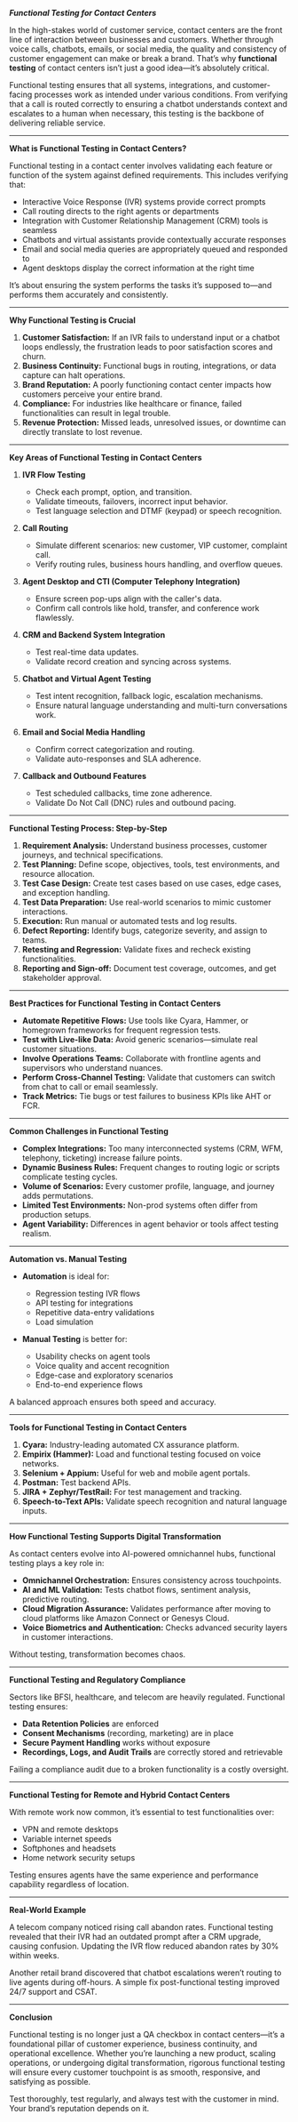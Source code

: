 
***Functional Testing for Contact Centers***

In the high-stakes world of customer service, contact centers are the front line of interaction between businesses and customers. Whether through voice calls, chatbots, emails, or social media, the quality and consistency of customer engagement can make or break a brand. That’s why **functional testing** of contact centers isn’t just a good idea—it’s absolutely critical.

Functional testing ensures that all systems, integrations, and customer-facing processes work as intended under various conditions. From verifying that a call is routed correctly to ensuring a chatbot understands context and escalates to a human when necessary, this testing is the backbone of delivering reliable service.

---

**What is Functional Testing in Contact Centers?**

Functional testing in a contact center involves validating each feature or function of the system against defined requirements. This includes verifying that:

* Interactive Voice Response (IVR) systems provide correct prompts
* Call routing directs to the right agents or departments
* Integration with Customer Relationship Management (CRM) tools is seamless
* Chatbots and virtual assistants provide contextually accurate responses
* Email and social media queries are appropriately queued and responded to
* Agent desktops display the correct information at the right time

It’s about ensuring the system performs the tasks it’s supposed to—and performs them accurately and consistently.

---

**Why Functional Testing is Crucial**

1. **Customer Satisfaction:** If an IVR fails to understand input or a chatbot loops endlessly, the frustration leads to poor satisfaction scores and churn.
2. **Business Continuity:** Functional bugs in routing, integrations, or data capture can halt operations.
3. **Brand Reputation:** A poorly functioning contact center impacts how customers perceive your entire brand.
4. **Compliance:** For industries like healthcare or finance, failed functionalities can result in legal trouble.
5. **Revenue Protection:** Missed leads, unresolved issues, or downtime can directly translate to lost revenue.

---

**Key Areas of Functional Testing in Contact Centers**

1. **IVR Flow Testing**

   * Check each prompt, option, and transition.
   * Validate timeouts, failovers, incorrect input behavior.
   * Test language selection and DTMF (keypad) or speech recognition.

2. **Call Routing**

   * Simulate different scenarios: new customer, VIP customer, complaint call.
   * Verify routing rules, business hours handling, and overflow queues.

3. **Agent Desktop and CTI (Computer Telephony Integration)**

   * Ensure screen pop-ups align with the caller's data.
   * Confirm call controls like hold, transfer, and conference work flawlessly.

4. **CRM and Backend System Integration**

   * Test real-time data updates.
   * Validate record creation and syncing across systems.

5. **Chatbot and Virtual Agent Testing**

   * Test intent recognition, fallback logic, escalation mechanisms.
   * Ensure natural language understanding and multi-turn conversations work.

6. **Email and Social Media Handling**

   * Confirm correct categorization and routing.
   * Validate auto-responses and SLA adherence.

7. **Callback and Outbound Features**

   * Test scheduled callbacks, time zone adherence.
   * Validate Do Not Call (DNC) rules and outbound pacing.

---

**Functional Testing Process: Step-by-Step**

1. **Requirement Analysis:** Understand business processes, customer journeys, and technical specifications.
2. **Test Planning:** Define scope, objectives, tools, test environments, and resource allocation.
3. **Test Case Design:** Create test cases based on use cases, edge cases, and exception handling.
4. **Test Data Preparation:** Use real-world scenarios to mimic customer interactions.
5. **Execution:** Run manual or automated tests and log results.
6. **Defect Reporting:** Identify bugs, categorize severity, and assign to teams.
7. **Retesting and Regression:** Validate fixes and recheck existing functionalities.
8. **Reporting and Sign-off:** Document test coverage, outcomes, and get stakeholder approval.

---

**Best Practices for Functional Testing in Contact Centers**

* **Automate Repetitive Flows:** Use tools like Cyara, Hammer, or homegrown frameworks for frequent regression tests.
* **Test with Live-like Data:** Avoid generic scenarios—simulate real customer situations.
* **Involve Operations Teams:** Collaborate with frontline agents and supervisors who understand nuances.
* **Perform Cross-Channel Testing:** Validate that customers can switch from chat to call or email seamlessly.
* **Track Metrics:** Tie bugs or test failures to business KPIs like AHT or FCR.

---

**Common Challenges in Functional Testing**

* **Complex Integrations:** Too many interconnected systems (CRM, WFM, telephony, ticketing) increase failure points.
* **Dynamic Business Rules:** Frequent changes to routing logic or scripts complicate testing cycles.
* **Volume of Scenarios:** Every customer profile, language, and journey adds permutations.
* **Limited Test Environments:** Non-prod systems often differ from production setups.
* **Agent Variability:** Differences in agent behavior or tools affect testing realism.

---

**Automation vs. Manual Testing**

* **Automation** is ideal for:

  * Regression testing IVR flows
  * API testing for integrations
  * Repetitive data-entry validations
  * Load simulation

* **Manual Testing** is better for:

  * Usability checks on agent tools
  * Voice quality and accent recognition
  * Edge-case and exploratory scenarios
  * End-to-end experience flows

A balanced approach ensures both speed and accuracy.

---

**Tools for Functional Testing in Contact Centers**

1. **Cyara:** Industry-leading automated CX assurance platform.
2. **Empirix (Hammer):** Load and functional testing focused on voice networks.
3. **Selenium + Appium:** Useful for web and mobile agent portals.
4. **Postman:** Test backend APIs.
5. **JIRA + Zephyr/TestRail:** For test management and tracking.
6. **Speech-to-Text APIs:** Validate speech recognition and natural language inputs.

---

**How Functional Testing Supports Digital Transformation**

As contact centers evolve into AI-powered omnichannel hubs, functional testing plays a key role in:

* **Omnichannel Orchestration:** Ensures consistency across touchpoints.
* **AI and ML Validation:** Tests chatbot flows, sentiment analysis, predictive routing.
* **Cloud Migration Assurance:** Validates performance after moving to cloud platforms like Amazon Connect or Genesys Cloud.
* **Voice Biometrics and Authentication:** Checks advanced security layers in customer interactions.

Without testing, transformation becomes chaos.

---

**Functional Testing and Regulatory Compliance**

Sectors like BFSI, healthcare, and telecom are heavily regulated. Functional testing ensures:

* **Data Retention Policies** are enforced
* **Consent Mechanisms** (recording, marketing) are in place
* **Secure Payment Handling** works without exposure
* **Recordings, Logs, and Audit Trails** are correctly stored and retrievable

Failing a compliance audit due to a broken functionality is a costly oversight.

---

**Functional Testing for Remote and Hybrid Contact Centers**

With remote work now common, it’s essential to test functionalities over:

* VPN and remote desktops
* Variable internet speeds
* Softphones and headsets
* Home network security setups

Testing ensures agents have the same experience and performance capability regardless of location.

---

**Real-World Example**

A telecom company noticed rising call abandon rates. Functional testing revealed that their IVR had an outdated prompt after a CRM upgrade, causing confusion. Updating the IVR flow reduced abandon rates by 30% within weeks.

Another retail brand discovered that chatbot escalations weren’t routing to live agents during off-hours. A simple fix post-functional testing improved 24/7 support and CSAT.

---

**Conclusion**

Functional testing is no longer just a QA checkbox in contact centers—it’s a foundational pillar of customer experience, business continuity, and operational excellence. Whether you’re launching a new product, scaling operations, or undergoing digital transformation, rigorous functional testing will ensure every customer touchpoint is as smooth, responsive, and satisfying as possible.

Test thoroughly, test regularly, and always test with the customer in mind. Your brand’s reputation depends on it.

